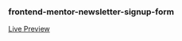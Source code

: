 ### frontend-mentor-newsletter-signup-form

[Live Preview](https://vedadnurkanowitz.github.io/frontend-mentor-newsletter-signup-form/)
